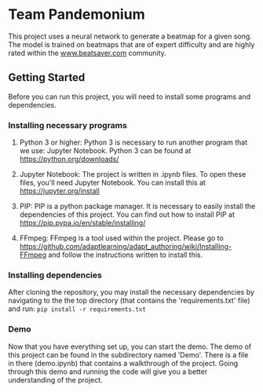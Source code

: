 # Team Pandemonium

This project uses a neural network to generate a beatmap for a given song.  The model is trained on beatmaps that are of expert difficulty and are highly rated within the www.beatsaver.com community.  

## Getting Started
Before you can run this project, you will need to install some programs and dependencies.

### Installing necessary programs
1. Python 3 or higher:  Python 3 is necessary to run another program that we use: Jupyter Notebook.  Python 3 can be found at https://python.org/downloads/

2. Jupyter Notebook:  The project is written in .ipynb files.  To open these files, you'll need Jupyter Notebook.  You can install this at https://jupyter.org/install

3. PIP:  PIP is a python package manager.  It is necessary to easily install the dependencies of this project.  You can find out how to install PIP at https://pip.pypa.io/en/stable/installing/

4. FFmpeg:  FFmpeg is a tool used within the project.  Please go to https://github.com/adaptlearning/adapt_authoring/wiki/Installing-FFmpeg and follow the instructions written to install this.

### Installing dependencies
After cloning the repository, you may install the necessary dependencies by navigating to the the top directory (that contains the 'requirements.txt' file) and run:
```pip install -r requirements.txt```

### Demo
Now that you have everything set up, you can start the demo.  The demo of this project can be found in the subdirectory named 'Demo'.  There is a file in there (demo.ipynb) that contains a walkthrough of the project.  Going through this demo and running the code will give you a better understanding of the project.  

